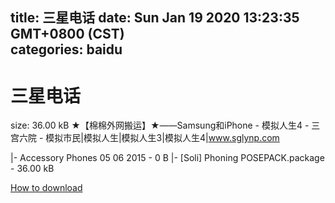 
title: 三星电话
date: Sun Jan 19 2020 13:23:35 GMT+0800 (CST)    
categories: baidu
---

# 三星电话
size: 36.00 kB
 ★【棉棉外网搬运】★——Samsung和iPhone - 模拟人生4 - 三宫六院 - 模拟市民|模拟人生|模拟人生3|模拟人生4|www.sglynp.com
 
|- Accessory Phones 05 06 2015 - 0 B
|- [Soli] Phoning POSEPACK.package - 36.00 kB

[How to download](https://bpcam.bemobtrk.com/go/2ceec3aa-1ca2-46d6-b9ff-aaa5c184517c?jno=734)